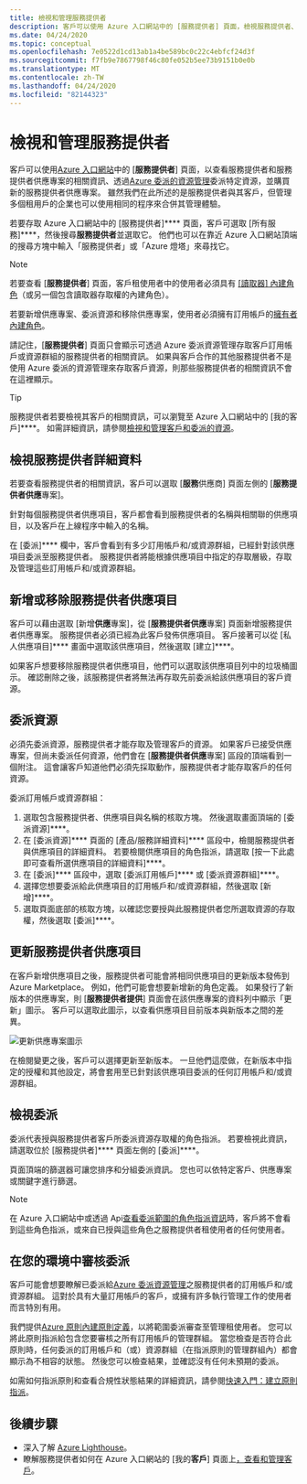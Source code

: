 ```yaml
---
title: 檢視和管理服務提供者
description: 客戶可以使用 Azure 入口網站中的 [服務提供者] 頁面，檢視服務提供者、服務提供者供應項目與委派的資源的相關資訊。
ms.date: 04/24/2020
ms.topic: conceptual
ms.openlocfilehash: 7e0522d1cd13ab1a4be589bc0c22c4ebfcf24d3f
ms.sourcegitcommit: f7fb9e7867798f46c80fe052b5ee73b9151b0e0b
ms.translationtype: MT
ms.contentlocale: zh-TW
ms.lasthandoff: 04/24/2020
ms.locfileid: "82144323"
---
```

# <a name="view-and-manage-service-providers"></a>檢視和管理服務提供者

客戶可以使用[Azure 入口網站](https://portal.azure.com)中的 [**服務提供者**] 頁面，以查看服務提供者和服務提供者供應專案的相關資訊、透過[Azure 委派的資源管理](../concepts/azure-delegated-resource-management.md)委派特定資源，並購買新的服務提供者供應專案。 雖然我們在此所述的是服務提供者與其客戶，但管理多個租用戶的企業也可以使用相同的程序來合併其管理體驗。

若要存取 Azure 入口網站中的 [服務提供者]**** 頁面，客戶可選取 [所有服務]****，然後搜尋**服務提供者**並選取它。 他們也可以在靠近 Azure 入口網站頂端的搜尋方塊中輸入「服務提供者」或「Azure 燈塔」來尋找它。

> [!NOTE]
> 若要查看 [**服務提供者**] 頁面，客戶租使用者中的使用者必須具有 [[讀取器] 內建角色](../../role-based-access-control/built-in-roles.md#reader)（或另一個包含讀取器存取權的內建角色）。
>
> 若要新增供應專案、委派資源和移除供應專案，使用者必須擁有訂用帳戶的[擁有者內建角色](../../role-based-access-control/built-in-roles.md#owner)。

請記住，[**服務提供者**] 頁面只會顯示可透過 Azure 委派資源管理存取客戶訂用帳戶或資源群組的服務提供者的相關資訊。 如果與客戶合作的其他服務提供者不是使用 Azure 委派的資源管理來存取客戶資源，則那些服務提供者的相關資訊不會在這裡顯示。

> [!TIP]
> 服務提供者若要檢視其客戶的相關資訊，可以瀏覽至 Azure 入口網站中的 [我的客戶]****。 如需詳細資訊，請參閱[檢視和管理客戶和委派的資源](view-manage-customers.md)。

## <a name="view-service-provider-details"></a>檢視服務提供者詳細資料

若要查看服務提供者的相關資訊，客戶可以選取 [**服務**供應商] 頁面左側的 [**服務提供者供應**專案]。

針對每個服務提供者供應項目，客戶都會看到服務提供者的名稱與相關聯的供應項目，以及客戶在上線程序中輸入的名稱。

在 [委派]**** 欄中，客戶會看到有多少訂用帳戶和/或資源群組，已經針對該供應項目委派至服務提供者。 服務提供者將能根據供應項目中指定的存取層級，存取及管理這些訂用帳戶和/或資源群組。

## <a name="add-or-remove-service-provider-offers"></a>新增或移除服務提供者供應項目

客戶可以藉由選取 [新增**供應**專案]，從 [**服務提供者供應**專案] 頁面新增服務提供者供應專案。 服務提供者必須已經為此客戶發佈供應項目。 客戶接著可以從 [私人供應項目]**** 畫面中選取該供應項目，然後選取 [建立]****。

如果客戶想要移除服務提供者供應項目，他們可以選取該供應項目列中的垃圾桶圖示。 確認刪除之後，該服務提供者將無法再存取先前委派給該供應項目的客戶資源。

## <a name="delegate-resources"></a>委派資源

必須先委派資源，服務提供者才能存取及管理客戶的資源。 如果客戶已接受供應專案，但尚未委派任何資源，他們會在 [**服務提供者供應**專案] 區段的頂端看到一個附注。 這會讓客戶知道他們必須先採取動作，服務提供者才能存取客戶的任何資源。

委派訂用帳戶或資源群組：

1. 選取包含服務提供者、供應項目與名稱的核取方塊。 然後選取畫面頂端的 [委派資源]****。
1. 在 [委派資源]**** 頁面的 [產品/服務詳細資料]**** 區段中，檢閱服務提供者與供應項目的詳細資料。 若要檢閱供應項目的角色指派，請選取 [按一下此處即可查看所選供應項目的詳細資料]****。
1. 在 [委派]**** 區段中，選取 [委派訂用帳戶]**** 或 [委派資源群組]****。
1. 選擇您想要委派給此供應項目的訂用帳戶和/或資源群組，然後選取 [新增]****。
1. 選取頁面底部的核取方塊，以確認您要授與此服務提供者您所選取資源的存取權，然後選取 [委派]****。

## <a name="update-service-provider-offers"></a>更新服務提供者供應項目

在客戶新增供應項目之後，服務提供者可能會將相同供應項目的更新版本發佈到 Azure Marketplace。 例如，他們可能會想要新增新的角色定義。 如果發行了新版本的供應專案，則 [**服務提供者提供**] 頁面會在該供應專案的資料列中顯示「更新」圖示。 客戶可以選取此圖示，以查看供應項目目前版本與新版本之間的差異。

 ![更新供應專案圖示](../media/update-offer.jpg)

在檢閱變更之後，客戶可以選擇更新至新版本。 一旦他們這麼做，在新版本中指定的授權和其他設定，將會套用至已針對該供應項目委派的任何訂用帳戶和/或資源群組。

## <a name="view-delegations"></a>檢視委派

委派代表授與服務提供者客戶所委派資源存取權的角色指派。 若要檢視此資訊，請選取位於 [服務提供者]**** 頁面左側的 [委派]****。

頁面頂端的篩選器可讓您排序和分組委派資訊。 您也可以依特定客戶、供應專案或關鍵字進行篩選。

> [!NOTE]
> 在 Azure 入口網站中或透過 Api[查看委派範圍的角色指派資訊](../../role-based-access-control/role-assignments-list-portal.md#list-role-assignments-at-a-scope)時，客戶將不會看到這些角色指派，或來自已授與這些角色之服務提供者租使用者的任何使用者。

## <a name="audit-delegations-in-your-environment"></a>在您的環境中審核委派

客戶可能會想要瞭解已委派給[Azure 委派資源管理](../concepts/azure-delegated-resource-management.md)之服務提供者的訂用帳戶和/或資源群組。 這對於具有大量訂用帳戶的客戶，或擁有許多執行管理工作的使用者而言特別有用。

我們提供[Azure 原則內建原則定義](../../governance/policy/samples/built-in-policies.md#lighthouse)，以將範圍委派審查至管理租使用者。 您可以將此原則指派給包含您要審核之所有訂用帳戶的管理群組。 當您檢查是否符合此原則時，任何委派的訂用帳戶和（或）資源群組（在指派原則的管理群組內）都會顯示為不相容的狀態。 然後您可以檢查結果，並確認沒有任何未預期的委派。

如需如何指派原則和查看合規性狀態結果的詳細資訊，請參閱[快速入門：建立原則指派](../../governance/policy/assign-policy-portal.md)。

## <a name="next-steps"></a>後續步驟

- 深入了解 [Azure Lighthouse](../overview.md)。
- 瞭解服務提供者如何在 Azure 入口網站的 [我的**客戶**] 頁面上[，查看和管理客戶](view-manage-customers.md)。
